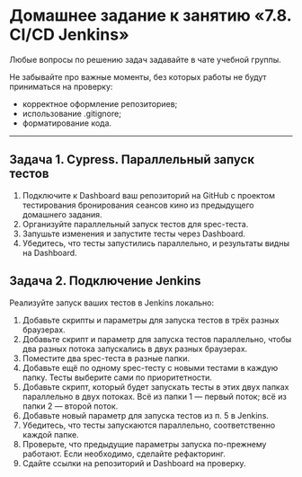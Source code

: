 # Домашнее задание к занятию «7.8. CI/CD Jenkins»

Любые вопросы по решению задач задавайте в чате учебной группы.

Не забывайте про важные моменты, без которых работы не будут приниматься на проверку: 
- корректное оформление репозиториев;
- использование .gitignore;
- форматирование кода.

---

  ## Задача 1. Cypress. Параллельный запуск тестов

  1. Подключите к Dashboard ваш репозиторий на GitHub с проектом тестирования бронирования сеансов кино из предыдущего домашнего задания. 
  2. Организуйте параллельный запуск тестов для spec-теста.
  3. Запушьте изменения и запустите тесты через Dashboard.
  4. Убедитесь, что тесты запустились параллельно, и результаты видны на Dashboard.
  

  ## Задача 2. Подключение Jenkins 
  
  Реализуйте запуск ваших тестов в Jenkins локально:
  
  1. Добавьте скрипты и параметры для запуска тестов в трёх разных браузерах.
  2. Добавьте скрипт и параметр для запуска тестов параллельно, чтобы два разных потока запускались в двух разных браузерах.
  3. Поместите два spec-теста в разные папки.
  4. Добавьте ещё по одному spec-тесту с новыми тестами в каждую папку. Тесты выберите сами по приоритетности.
  5. Добавьте скрипт, который будет запускать тесты в этих двух папках параллельно в двух потоках. Всё из папки 1 — первый поток; всё из папки 2 — второй поток.
  6. Добавьте новый параметр для запуска тестов из п. 5 в Jenkins.
  7. Убедитесь, что тесты запускаются параллельно, соответственно каждой папке.
  8. Проверьте, что предыдущие параметры запуска по-прежнему работают. Если необходимо, сделайте рефакторинг.
  9. Сдайте ссылки на репозиторий и Dashboard на проверку.
